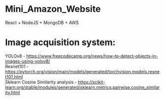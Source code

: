 # Mini_Amazon_Website
React + NodeJS + MongoDB + AWS

# Image acquisition system:
YOLOv8 - https://www.freecodecamp.org/news/how-to-detect-objects-in-images-using-yolov8/ <br/>
Resnet101 - https://pytorch.org/vision/main/models/generated/torchvision.models.resnet101.html <br/>
Sklearn Cosine Similarity analysis - https://scikit-learn.org/stable/modules/generated/sklearn.metrics.pairwise.cosine_similarity.html <br/>
